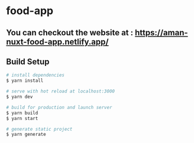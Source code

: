 # food-app
## You can checkout the website at : https://aman-nuxt-food-app.netlify.app/ 

## Build Setup

```bash
# install dependencies
$ yarn install

# serve with hot reload at localhost:3000
$ yarn dev

# build for production and launch server
$ yarn build
$ yarn start

# generate static project
$ yarn generate
```

